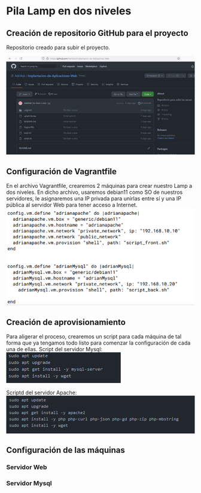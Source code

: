 # Pila Lamp en dos niveles

## Creación de repositorio GitHub para el proyecto

Repositorio creado para subir el proyecto.

![](capturas/git.png)


## Configuración de Vagrantfile

En el archivo Vagrantfile, crearemos 2 máquinas para crear nuestro Lamp a dos niveles. 
En dicho archivo, usaremos debian11 como SO de nuestros servidores, le asignaremos una IP privada para unirlas entre sí y una IP pública al servidor Web para tener acceso a Internet.
![](capturas/file.png)

## Creación de aprovisionamiento

Para aligerar el proceso, crearemos un script para cada máquina de tal forma que ya tengamos todo listo para comenzar la configuración de cada una de ellas.
Script del servidor Mysql: ![](capturas/apmysql.png)

Scriptd del servidor Apache:
![](capturas/apapache.png)

## Configuración de las máquinas

### Servidor Web


### Servidor Mysql






